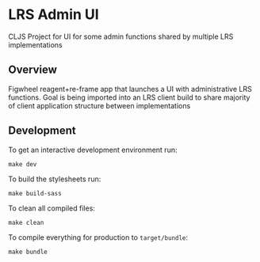 # LRS Admin UI

CLJS Project for UI for some admin functions shared by multiple LRS implementations

## Overview

Figwheel reagent+re-frame app that launches a UI with administrative LRS functions. Goal is being imported into an LRS client build to share majority of client application structure between implementations

## Development

To get an interactive development environment run:

    make dev

To build the stylesheets run:

    make build-sass

To clean all compiled files:

    make clean

To compile everything for production to `target/bundle`:

    make bundle
